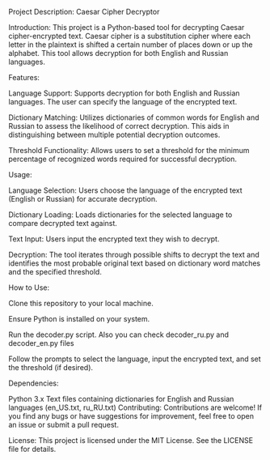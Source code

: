 
Project Description: Caesar Cipher Decryptor

Introduction:
This project is a Python-based tool for decrypting Caesar cipher-encrypted text. Caesar cipher is a substitution cipher where each letter in the plaintext is shifted a certain number of places down or up the alphabet. This tool allows decryption for both English and Russian languages.

Features:

Language Support: Supports decryption for both English and Russian languages. The user can specify the language of the encrypted text.

Dictionary Matching: Utilizes dictionaries of common words for English and Russian to assess the likelihood of correct decryption. This aids in distinguishing between multiple potential decryption outcomes.

Threshold Functionality: Allows users to set a threshold for the minimum percentage of recognized words required for successful decryption.

Usage:

Language Selection: Users choose the language of the encrypted text (English or Russian) for accurate decryption.

Dictionary Loading: Loads dictionaries for the selected language to compare decrypted text against.

Text Input: Users input the encrypted text they wish to decrypt.

Decryption: The tool iterates through possible shifts to decrypt the text and identifies the most probable original text based on dictionary word matches and the specified threshold.

How to Use:

Clone this repository to your local machine.

Ensure Python is installed on your system.

Run the decoder.py script. Also you can check decoder_ru.py and decoder_en.py files

Follow the prompts to select the language, input the encrypted text, and set the threshold (if desired).

Dependencies:

Python 3.x
Text files containing dictionaries for English and Russian languages (en_US.txt, ru_RU.txt)
Contributing:
Contributions are welcome! If you find any bugs or have suggestions for improvement, feel free to open an issue or submit a pull request.

License:
This project is licensed under the MIT License. See the LICENSE file for details.
